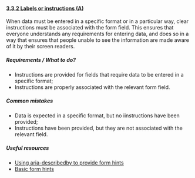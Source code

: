 #### [3.3.2 Labels or instructions (A)](https://www.w3.org/TR/UNDERSTANDING-WCAG20/minimize-error-cues.html)

When data must be entered in a specific format or in a particular way, clear instructions must be associated with the form field. This ensures that everyone understands any requirements for entering data, and does so in a way that ensures that people unable to see the information are made aware of it by their screen readers.

##### Requirements / What to do?

*   Instructions are provided for fields that require data to be entered in a specific format;
*   Instructions are properly associated with the relevant form field.

##### Common mistakes

*   Data is expected in a specific format, but no iinstructions have been provided;
*   Instructions have been provided, but they are not associated with the relevant field.

##### Useful resources

*   [Using aria-describedby to provide form hints](https://www.paciellogroup.com/blog/2014/12/using-aria-describedby-to-provide-helpful-form-hints/)
*   [Basic form hints](https://developer.mozilla.org/en-US/docs/Web/Accessibility/ARIA/forms/Basic_form_hints)
